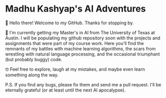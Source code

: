 # Madhu Kashyap's AI Adventures 

 👋 Hello there! Welcome to my GitHub. Thanks for stopping by.

🚀 I'm currently getting my Master's in AI from The University of Texas at Austin. I will be populating my github repository soon with the projects and assignments that were part of my course work. Here you'll find the remnants of my battles with machine learning algorithms, the scars from wrestling with natural language processing, and the occasional triumphant (but probably buggy) code.

🤓 Feel free to explore, laugh at my mistakes, and maybe even learn something along the way.

P.S. If you find any bugs, please fix them and send me a pull request. I'll be eternally grateful (or at least until the next AI apocalypse).

<!--
**mkashyap00/mkashyap00** is a ✨ _special_ ✨ repository because its `README.md` (this file) appears on your GitHub profile.

Here are some ideas to get you started:

- 🔭 I’m currently working on ...
- 🌱 I’m currently learning ...
- 👯 I’m looking to collaborate on ...
- 🤔 I’m looking for help with ...
- 💬 Ask me about ...
- 📫 How to reach me: ...
- 😄 Pronouns: ...
- ⚡ Fun fact: ...
-->
